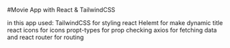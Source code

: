 #Movie App with React & TailwindCSS

in this app used:
  TailwindCSS for styling
  react Helemt for make dynamic title
  react icons for icons
  propt-types for prop checking
  axios for fetching data and react router for routing

